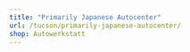 ```yaml
---
title: "Primarily Japanese Autocenter"
url: /tucson/primarily-japanese-autocenter/
shop: Autowerkstatt
---
```

